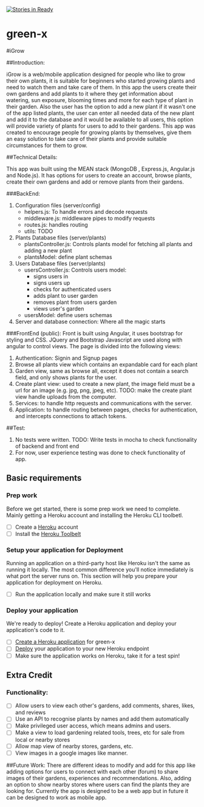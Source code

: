 [![Stories in Ready](https://badge.waffle.io/Green-X/green-x.png?label=ready&title=Ready)](https://waffle.io/Green-X/green-x)
# green-x
#iGrow

##Introduction:

iGrow is a web/mobile application designed for people who like to grow their own plants, it is suitable for beginners who started growing plants and need to watch them and take care of them. In this app the users create their own gardens and add plants to it where they get information about watering, sun exposure, blooming times and more for each type of plant in their garden. Also the user has the option to add a new plant if it wasn't one of the app listed plants, the user can enter all needed data of the new plant and add it to the database and it would be available to all users, this option will provide variety of plants for users to add to their gardens.
This app was created to encourage people for growing plants by themselves, give them an easy solution to take care of their plants and provide suitable circumstances for them to grow.

##Technical Details:

This app was built using the MEAN stack (MongoDB , Express.js, Angular.js and Node.js). It has options for users to create an account, browse plants, create their own gardens and add or remove plants from their gardens.

###BackEnd:

1. Configuration files (server/config)
    - helpers.js: To handle errors and decode requests
    - middleware.js: middleware pipes to modify requests
    - routes.js: handles routing
    - utils: TODO
1. Plants Database files (server/plants)
   	- plantsController.js: Controls plants model for fetching all plants and adding a new plant
    - plantsModel: define plant schemas
1. Users Database files (server/plants)
   	- usersController.js: Controls users model:
   		- signs users in
   		- signs users up
   		- checks for authenticated users
   		- adds plant to user garden
   		- removes plant from users garden
   		- views user's garden
    - usersModel: define users schemas
1. Server and database connection: Where all the magic starts

###FrontEnd (public):
Front is built using Angular, it uses bootstrap for styling and CSS. JQuery and Bootstrap Javascript are used along with angular to control views.
The page is divided into the following views:
1. Authentication: Signin and Signup pages
1. Browse all plants view which contains an expandable card for each plant
1. Garden view, same as browse all, except it does not contain a search field, and only shows plants for the user.
1. Create plant view: used to create a new plant, the image field must be a url for an image (e.g. jpg, png, jpeg, etc). TODO: make the create plant view handle uploads from the computer.
1. Services: to handle http requests and communications with the server.
1. Application: to handle routing between pages, checks for authentication, and intercepts connections to attach tokens.

##Test:
1. No tests were written. TODO: Write tests in mocha to check functionality of backend and front end
1. For now, user experience testing was done to check functionality of app.

## Basic requirements

### Prep work

Before we get started, there is some prep work we need to complete. Mainly getting a Heroku account and installing the
Heroku CLI toolbetl.

 * [ ] Create a [Heroku](https://www.heroku.com/) account
 * [ ] Install the [Heroku Toolbelt](https://devcenter.heroku.com/articles/getting-started-with-nodejs#set-up)

### Setup your application for Deployment

Running an application on a third-party host like Heroku isn't the same as running it locally. The most common 
difference you'll notice immediately is what port the server runs on. This section will help you prepare your 
application for deployment on Heroku.

 * [ ] Run the application locally and make sure it still works

### Deploy your application

We're ready to deploy! Create a Heroku application and deploy your application's code to it. 

 * [ ] [Create a Heroku application](https://devcenter.heroku.com/articles/getting-started-with-nodejs#deploy-the-app) for green-x
 * [ ] [Deploy](https://devcenter.heroku.com/articles/getting-started-with-nodejs#push-local-changes) your application to your new Heroku endpoint
 * [ ] Make sure the application works on Heroku, take it for a test spin!

## Extra Credit
### Functionality:
 * [ ] Allow users to view each other's gardens, add comments, shares, likes, and reviews
 * [ ] Use an API to recognise plants by names and add them automatically
 * [ ] Make privileged user access, which means admins and users.
 * [ ] Make a view to load gardening related tools, trees, etc for sale from local or nearby stores
 * [ ] Allow map view of nearby stores, gardens, etc.
 * [ ] View images in a google images like manner.

##Future Work:
There are different ideas to modify and add for this app like adding options for users to connect with each other (forum) to share images of their gardens, experiences and recommendations. Also, adding an option to show nearby stores where users can find the plants they are looking for. Currently the app is designed to be a web app but in future it can be designed to work as mobile app.
